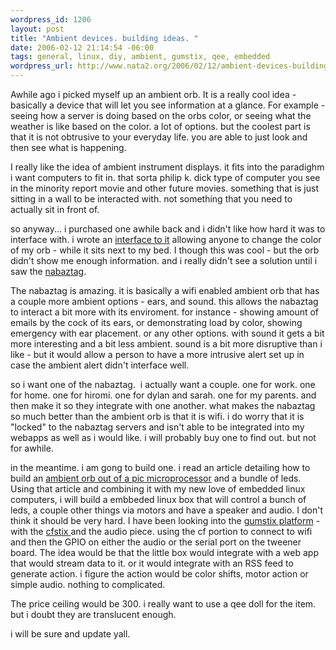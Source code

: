 ```yaml
--- 
wordpress_id: 1206
layout: post
title: "Ambient devices. building ideas. "
date: 2006-02-12 21:14:54 -06:00
tags: general, linux, diy, ambient, gumstix, qee, embedded
wordpress_url: http://www.nata2.org/2006/02/12/ambient-devices-building-ideas/
---
```

Awhile ago i picked myself up an ambient orb. It is a really cool idea - basically a device that will let you see information at a glance. For example - seeing how a server is doing based on the orbs color, or seeing what the weather is like based on the color. a lot of options. but the coolest part is that it is not obtrusive to your everyday life. you are able to just look and then see what is happening.

I really like the idea of ambient instrument displays. it fits into the paradighm i want computers to fit in. that sorta philip k. dick type of computer you see in the minority report movie and other future movies. something that is just sitting in a wall to be interacted with. not something that you need to actually sit in front of.

so anyway... i purchased one awhile back and i didn't like how hard it was to interface with. i wrote an <a href="http://dopeman.org/ambient/">interface to it</a>  allowing anyone to change the color of my orb - while it sits next to my bed. I though this was cool - but the orb didn't show me enough information. and i really didn't see a solution until i saw the <a href="http://www.nabaztag.com/vl/FR/index.jsp">nabaztag</a>.

The nabaztag is amazing. it is basically a wifi enabled ambient orb that has a couple more ambient options - ears, and sound. this allows the nabaztag to interact a bit more with its enviroment. for instance - showing amount of emails by the cock of its ears, or demonstrating load by color, showing emergency with ear placement. or any other options. with sound it gets a bit more interesting and a bit less ambient. sound is a bit more disruptive than i like - but it would allow a person to have a more intrusive alert set up in case the ambient alert didn't interface well.

so i want one of the nabaztag.  i actually want a couple. one for work. one for home. one for hiromi. one for dylan and sarah. one for my parents. and then make it so they integrate with one another. what makes the nabaztag so much better than the ambient orb is that it is wifi. i do worry that it is "locked" to the nabaztag servers and isn't able to be integrated into my webapps as well as i would like. i will probably buy one to find out. but not for awhile.

in the meantime. i am gong to build one. i read an article detailing how to build an <a href="http://students.washington.edu/natetrue/wlcolor/wlcolor.html">ambient orb out of a pic microprocessor</a> and a bundle of leds. Using that article and combining it with my new love of embedded linux computers, i will build a embbeded linux box that will control a bunch of leds, a couple other things via motors and have a speaker and audio. I don't think it should be very hard. I have been looking into the <a href="http://gumstix.com/">gumstix platform</a> - with the <a href="http://gumstix.com/spexExpnsion.html">cfstix </a>and the audio piece. using the cf portion to connect to wifi and then the GPIO on either the audio or the serial port on the tweener board. The idea would be that the little box would integrate with a web app that would stream data to it. or it would integrate with an RSS feed to generate action. i figure the action would be color shifts, motor action or simple audio. nothing to complicated.

The price ceiling would be 300. i really want to use a qee doll for the item. but i doubt they are translucent enough.

i will be sure and update yall.
